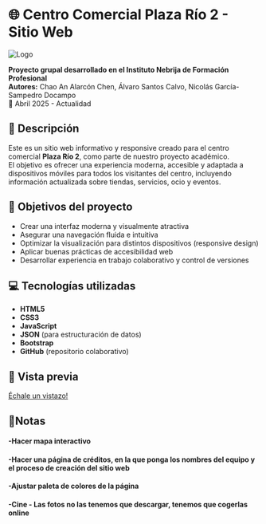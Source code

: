 
# 🌐 Centro Comercial Plaza Río 2 - Sitio Web

![Logo](Imágenes/PlazaRio2-Logo.png)

**Proyecto grupal desarrollado en el Instituto Nebrija de Formación Profesional**  
**Autores:** Chao An Alarcón Chen, Álvaro Santos Calvo, Nicolás García-Sampedro Docampo  
📅 Abril 2025 - Actualidad



## 📝 Descripción

Este es un sitio web informativo y responsive creado para el centro comercial **Plaza Río 2**, como parte de nuestro proyecto académico.  
El objetivo es ofrecer una experiencia moderna, accesible y adaptada a dispositivos móviles para todos los visitantes del centro, incluyendo información actualizada sobre tiendas, servicios, ocio y eventos.



## 🧠 Objetivos del proyecto

- Crear una interfaz moderna y visualmente atractiva
- Asegurar una navegación fluida e intuitiva
- Optimizar la visualización para distintos dispositivos (responsive design)
- Aplicar buenas prácticas de accesibilidad web
- Desarrollar experiencia en trabajo colaborativo y control de versiones



## 💻 Tecnologías utilizadas

- **HTML5**
- **CSS3**
- **JavaScript**
- **JSON** (para estructuración de datos)
- **Bootstrap**
- **GitHub** (repositorio colaborativo)



## 📸 Vista previa

[Échale un vistazo!](https://www.linkedin.com/posts/chao-alarc%C3%B3n_desarrolloweb-html5-css3-activity-7329267896117809153-zzc0?utm_source=share&utm_medium=member_desktop&rcm=ACoAAE_BcLQBcRZ71RtNDnnh4Qoo--IkG05oJ3U)



## 📝Notas

#### -Hacer mapa interactivo
#### -Hacer una página de créditos, en la que ponga los nombres del equipo y el proceso de creación del sitio web
#### -Ajustar paleta de colores de la página








#### -Cine - Las fotos no las tenemos que descargar, tenemos que cogerlas online






